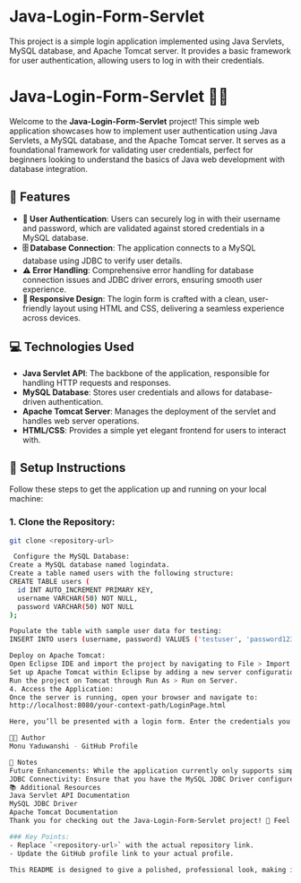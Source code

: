 # Java-Login-Form-Servlet
This project is a simple login application implemented using Java Servlets, MySQL database, and Apache Tomcat server. It provides a basic framework for user authentication, allowing users to log in with their credentials.

# Java-Login-Form-Servlet 🚪🔐

Welcome to the **Java-Login-Form-Servlet** project! This simple web application showcases how to implement user authentication using Java Servlets, a MySQL database, and the Apache Tomcat server. It serves as a foundational framework for validating user credentials, perfect for beginners looking to understand the basics of Java web development with database integration.

## 🌟 Features

- **🔑 User Authentication**: Users can securely log in with their username and password, which are validated against stored credentials in a MySQL database.
- **🗄️ Database Connection**: The application connects to a MySQL database using JDBC to verify user details.
- **⚠️ Error Handling**: Comprehensive error handling for database connection issues and JDBC driver errors, ensuring smooth user experience.
- **🎨 Responsive Design**: The login form is crafted with a clean, user-friendly layout using HTML and CSS, delivering a seamless experience across devices.

## 💻 Technologies Used

- **Java Servlet API**: The backbone of the application, responsible for handling HTTP requests and responses.
- **MySQL Database**: Stores user credentials and allows for database-driven authentication.
- **Apache Tomcat Server**: Manages the deployment of the servlet and handles web server operations.
- **HTML/CSS**: Provides a simple yet elegant frontend for users to interact with.

## 🚀 Setup Instructions

Follow these steps to get the application up and running on your local machine:

### 1. Clone the Repository:

```bash
git clone <repository-url>

 Configure the MySQL Database:
Create a MySQL database named logindata.
Create a table named users with the following structure:
CREATE TABLE users (
  id INT AUTO_INCREMENT PRIMARY KEY,
  username VARCHAR(50) NOT NULL,
  password VARCHAR(50) NOT NULL
);

Populate the table with sample user data for testing:
INSERT INTO users (username, password) VALUES ('testuser', 'password123');

Deploy on Apache Tomcat:
Open Eclipse IDE and import the project by navigating to File > Import > Existing Projects into Workspace.
Set up Apache Tomcat within Eclipse by adding a new server configuration.
Run the project on Tomcat through Run As > Run on Server.
4. Access the Application:
Once the server is running, open your browser and navigate to:
http://localhost:8080/your-context-path/LoginPage.html

Here, you’ll be presented with a login form. Enter the credentials you’ve stored in the MySQL database and authenticate your session!

👨‍💻 Author
Monu Yaduwanshi - GitHub Profile

📝 Notes
Future Enhancements: While the application currently only supports simple user authentication, you can extend its functionality by adding features such as password encryption, user session management, and role-based access control.
JDBC Connectivity: Ensure that you have the MySQL JDBC Driver configured in your project to establish a successful connection between Java Servlets and MySQL.
📚 Additional Resources
Java Servlet API Documentation
MySQL JDBC Driver
Apache Tomcat Documentation
Thank you for checking out the Java-Login-Form-Servlet project! 🌟 Feel free to fork the repository, suggest improvements, or explore more possibilities with Java Servlets. Happy coding! 💻😊

### Key Points:
- Replace `<repository-url>` with the actual repository link.
- Update the GitHub profile link to your actual profile.

This README is designed to give a polished, professional look, making it easy for developers to follow along and understand your project!
